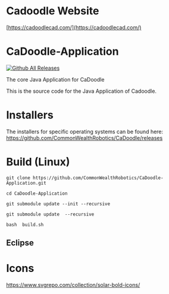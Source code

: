 # Cadoodle Website


[https://cadoodlecad.com/](https://cadoodlecad.com/)


# CaDoodle-Application


[![Github All Releases](https://img.shields.io/github/downloads/CommonWealthRobotics/CaDoodle-Application/total.svg)]()

The core Java Application for CaDoodle

This is the source code for the Java Application of Cadoodle. 

# Installers

The installers for specific operating systems can be found here: https://github.com/CommonWealthRobotics/CaDoodle/releases


# Build (Linux)

```
git clone https://github.com/CommonWealthRobotics/CaDoodle-Application.git

cd CaDoodle-Application

git submodule update --init --recursive

git submodule update  --recursive

bash  build.sh

```

## Eclipse

# Icons 

https://www.svgrepo.com/collection/solar-bold-icons/

